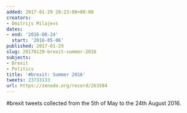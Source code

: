 ```yaml
---
added: 2017-01-29 20:23:00+00:00
creators:
- Dmitrijs Milajevs
dates:
- end: '2016-08-24'
  start: '2016-05-06'
published: 2017-01-29
slug: 20170129-brexit-summer-2016
subjects:
- Brexit
- Politics
title: '#brexit: Summer 2016'
tweets: 23733133
url: https://zenodo.org/record/263584
---
```


#brexit tweets collected from the 5th of May to the 24th August 2016.
